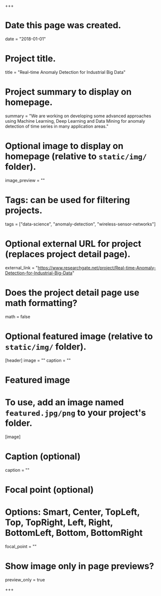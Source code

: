 +++
# Date this page was created.
date = "2018-01-01"

# Project title.
title = "Real-time Anomaly Detection for Industrial Big Data"

# Project summary to display on homepage.
summary = "We are working on developing some advanced approaches using Machine Learning, Deep Learning and Data Mining for anomaly detection of time series in many application areas."

# Optional image to display on homepage (relative to `static/img/` folder).
image_preview = ""

# Tags: can be used for filtering projects.
tags = ["data-science", "anomaly-detection", "wireless-sensor-networks"]

# Optional external URL for project (replaces project detail page).
external_link = "https://www.researchgate.net/project/Real-time-Anomaly-Detection-for-Industrial-Big-Data"

# Does the project detail page use math formatting?
math = false

# Optional featured image (relative to `static/img/` folder).
[header]
image = ""
caption = ""

# Featured image
# To use, add an image named `featured.jpg/png` to your project's folder. 
[image]
  # Caption (optional)
  caption = ""

  # Focal point (optional)
  # Options: Smart, Center, TopLeft, Top, TopRight, Left, Right, BottomLeft, Bottom, BottomRight
  focal_point = ""

  # Show image only in page previews?
  preview_only = true

+++
